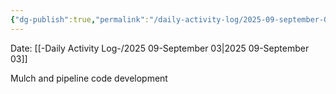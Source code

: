 ```yaml
---
{"dg-publish":true,"permalink":"/daily-activity-log/2025-09-september-03/","noteIcon":"","created":"2025-09-03T10:45:35.628-05:00"}
---
```


Date: [[-Daily Activity Log-/2025 09-September 03\|2025 09-September 03]]

Mulch and pipeline code development